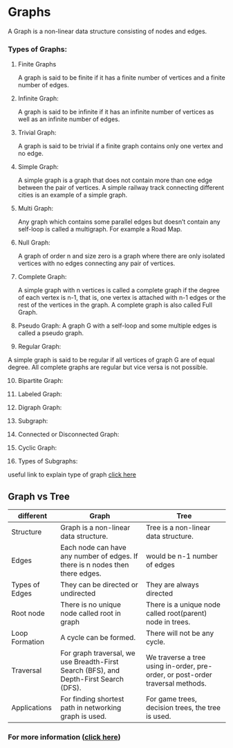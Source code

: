 
# Graphs

A Graph is a non-linear data structure consisting of nodes and edges.

### Types of Graphs:

1. Finite Graphs

    A graph is said to be finite if it has a finite number of vertices and a finite number of edges. 

2. Infinite Graph:

   A graph is said to be infinite if it has an infinite number of vertices as well as an infinite number of edges. 

3. Trivial Graph: 

   A graph is said to be trivial if a finite graph contains only one vertex and no edge. 


4. Simple Graph:

   A simple graph is a graph that does not contain more than one edge between the pair of vertices. A simple railway track connecting 
different cities is an example of a simple graph. 

5. Multi Graph:

    Any graph which contains some parallel edges but doesn’t contain any self-loop is called a multigraph. For example a Road Map. 

6. Null Graph:

    A graph of order n and size zero is a graph where there are only isolated vertices with no edges connecting any pair of vertices.

7. Complete Graph:

    A simple graph with n vertices is called a complete graph if the degree of each vertex is n-1, that is, one vertex is attached with n-1 edges or the rest
of the vertices in the graph. A complete graph is also called Full Graph. 

8. Pseudo Graph:
    A graph G with a self-loop and some multiple edges is called a pseudo graph. 

9. Regular Graph:

  A simple graph is said to be regular if all vertices of graph G are of equal degree. All complete graphs are regular but vice versa is not possible.


10. Bipartite Graph:

11. Labeled Graph:

12. Digraph Graph:

13. Subgraph:

14. Connected or Disconnected Graph:

15. Cyclic Graph:

16. Types of Subgraphs:

 useful link to explain type of graph [click here](https://chakra-ui.com/getting-started)
 
 
 
 
 ## Graph vs Tree
 
|  different | Graph|  Tree|
| ----------- | ----------- | -----------|
| Structure | Graph is a non-linear data structure.   | Tree is a non-linear data structure.|
| Edges |	Each node can have any number of edges.	If there is n nodes then there edges. |would be n-1 number of edges|
|Types of Edges| They can be directed or undirected|	They are always directed|
|Root node| There is no unique node called root in graph|	There is a unique node called root(parent) node in trees.|
|Loop Formation| A cycle can be formed.|	There will not be any cycle.|
|Traversal| 	For graph traversal, we use Breadth-First Search (BFS), and Depth-First Search (DFS).|	We traverse a tree using in-order, pre-order, or post-order traversal methods.|
|Applications| 	For finding shortest path in networking graph is used.|For game trees, decision trees, the tree is used.|

### For more information ([click here](https://github.com/qais-alsgher/reading-notes/blob/main/README.md))
